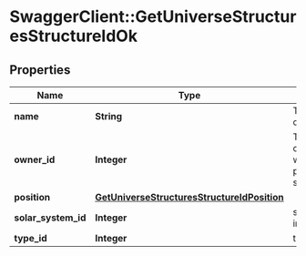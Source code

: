 # SwaggerClient::GetUniverseStructuresStructureIdOk

## Properties
Name | Type | Description | Notes
------------ | ------------- | ------------- | -------------
**name** | **String** | The full name of the structure | 
**owner_id** | **Integer** | The ID of the corporation who owns this particular structure | 
**position** | [**GetUniverseStructuresStructureIdPosition**](GetUniverseStructuresStructureIdPosition.md) |  | [optional] 
**solar_system_id** | **Integer** | solar_system_id integer | 
**type_id** | **Integer** | type_id integer | [optional] 


